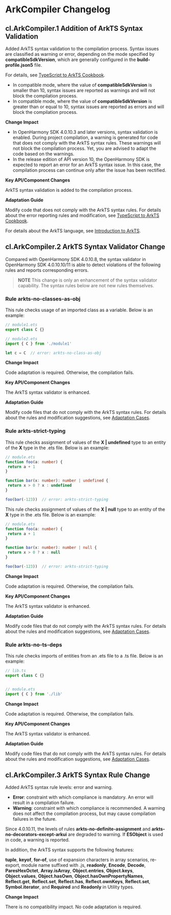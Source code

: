 # ArkCompiler Changelog

## cl.ArkCompiler.1 Addition of ArkTS Syntax Validation

Added ArkTS syntax validation to the compilation process. Syntax issues are classified as warning or error, depending on the mode specified by **compatibleSdkVersion**, which are generally configured in the **build-profile.json5** file.

For details, see [TypeScript to ArkTS Cookbook](../../../application-dev/quick-start/typescript-to-arkts-migration-guide.md).

  - In compatible mode, where the value of **compatibleSdkVersion** is smaller than 10, syntax issues are reported as warnings and will not block the compilation process.
  - In compatible mode, where the value of **compatibleSdkVersion** is greater than or equal to 10, syntax issues are reported as errors and will block the compilation process.

**Change Impact**

 

  - In OpenHarmony SDK 4.0.10.3 and later versions, syntax validation is enabled. During project compilation, a warning is generated for code that does not comply with the ArkTS syntax rules. These warnings will not block the compilation process. Yet, you are advised to adapt the code based on the warnings.
  - In the release edition of API version 10, the OpenHarmony SDK is expected to report an error for an ArkTS syntax issue. In this case, the compilation process can continue only after the issue has been rectified.

**Key API/Component Changes**

ArkTS syntax validation is added to the compilation process.

**Adaptation Guide**

Modify code that does not comply with the ArkTS syntax rules. For details about the error reporting rules and modification, see [TypeScript to ArkTS Cookbook](../../../application-dev/quick-start/typescript-to-arkts-migration-guide.md).

For details about the ArkTS language, see [Introduction to ArkTS](../../../application-dev/quick-start/introduction-to-arkts.md).

## cl.ArkCompiler.2 ArkTS Syntax Validator Change

Compared with OpenHarmony SDK 4.0.10.8, the syntax validator in OpenHarmony SDK 4.0.10.10/11 is able to detect violations of the following rules and reports corresponding errors.

> **NOTE**
> This change is only an enhancement of the syntax validator capability. The syntax rules below are not new rules themselves.

### Rule arkts-no-classes-as-obj

This rule checks usage of an imported class as a variable. Below is an example:

 ```ts
// module1.ets
export class C {}

// module2.ets
import { C } from './module1'

let c = C  // error: arkts-no-class-as-obj
 ```

**Change Impact**

Code adaptation is required. Otherwise, the compilation fails.

**Key API/Component Changes**

The ArkTS syntax validator is enhanced.

**Adaptation Guide**

Modify code files that do not comply with the ArkTS syntax rules. For details about the rules and modification suggestions, see [Adaptation Cases](../../../application-dev/quick-start/arkts-more-cases.md#arkts-no-classes-as-obj).

### Rule arkts-strict-typing

This rule checks assignment of values of the **X | undefined** type to an entity of the **X** type in the .ets file. Below is an example:

 ```ts
// module.ets
function foo(a: number) {
  return a + 1
}

function bar(x: number): number | undefined {
  return x > 0 ? x : undefined
}

foo(bar(-123))  // error: arkts-strict-typing
 ```

This rule checks assignment of values of the **X | null** type to an entity of the **X** type in the .ets file. Below is an example:

 ```ts
// module.ets
function foo(a: number) {
  return a + 1
}

function bar(x: number): number | null {
  return x > 0 ? x : null
}

foo(bar(-123))  // error: arkts-strict-typing
 ```

**Change Impact**

Code adaptation is required. Otherwise, the compilation fails.

**Key API/Component Changes**

The ArkTS syntax validator is enhanced.

**Adaptation Guide**

Modify code files that do not comply with the ArkTS syntax rules. For details about the rules and modification suggestions, see [Adaptation Cases](../../../application-dev/quick-start/arkts-more-cases.md#arkts-strict-typingstrictmodeerror).

### Rule arkts-no-ts-deps

This rule checks imports of entities from an .ets file to a .ts file. Below is an example:


 ```ts
// lib.ts
export class C {}


// module.ets
import { C } from './lib'
 ```

**Change Impact**

Code adaptation is required. Otherwise, the compilation fails.

**Key API/Component Changes**

The ArkTS syntax validator is enhanced.

**Adaptation Guide**

Modify code files that do not comply with the ArkTS syntax rules. For details about the rules and modification suggestions, see [Adaptation Cases](../../../application-dev/quick-start/arkts-more-cases.md#arkts-no-tsdeps).

## cl.ArkCompiler.3 ArkTS Syntax Rule Change

Added ArkTS syntax rule levels: error and warning.

- **Error**: constraint with which compliance is mandatory. An error will result in a compilation failure.
- **Warning**: constraint with which compliance is recommended. A warning does not affect the compilation process, but may cause compilation failures in the future.

Since 4.0.10.11, the levels of rules **arkts-no-definite-assignment** and **arkts-no-decorators-except-arkui** are degraded to warning. If **ESObject** is used in code, a warning is reported.

In addition, the ArkTS syntax supports the following features:

**tuple**, **keyof**, **for-of**, use of expansion characters in array scenarios, re-export, module name suffixed with .js, **readonly**, **Encode**, **Decode**, **ParesHexOctet**, **Array.isArray**, **Object.entries**, **Object.keys**, **Object.values**, **Object.hasOwn**, **Object.hasOwnPropertyNames**, **Reflect.get**, **Reflect.set**, **Reflect.has**, **Reflect.ownKeys**, **Reflect.set**, **Symbol.iterator**, and **Required** and **Readonly** in Utility types.

**Change Impact**

There is no compatibility impact. No code adaptation is required.
<!--no_check-->